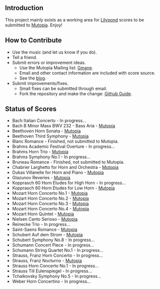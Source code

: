 ## Introduction
This project mainly exists as a working area for [Lilypond](http://lilypond.org/web) scores to be
submitted to [Mutopia](http://www.mutopiaproject.org/). Enjoy!

## How to Contribute
- Use the music (and let us know if you do).
- Tell a friend.
- Submit errors or improvement ideas.
  - Use the Mutopia Mailing list: [Gmane](http://news.gmane.org/gmane.music.mutopia.discuss).
  - Email and other contact information are included with score source.
  - See the [blog](http://open-scores.blogspot.com).
- Submit improvements/fixes.
  - Small fixes can be submitted through email.
  - Fork the repository and make the change: [Github Guide](http://github.com/guides/fork-a-project-and-submit-your-modifications).

## Status of Scores
- Bach Italian Concerto - In progress...
- Bach B Minor Mass BWV 232 - Bass Aria - [Mutopia](http://www.mutopiaproject.org/cgibin/piece-info.cgi?id=1462)
- Beethoven Horn Sonata - [Mutopia](http://mutopiaproject.org/cgibin/piece-info.cgi?id=919)
- Beethoven Third Symphony - [Mutopia](http://www.mutopiaproject.org/cgibin/piece-info.cgi?id=1655)
- Blanc Romance - Finished, not submitted to Mutopia.
- Brahms Academic Festival Overture - In progress...
- Brahms Horn Trio - [Mutopia](http://mutopiaproject.org/cgibin/piece-info.cgi?id=833)
- Brahms Symphony No.1 - In progress...
- Bruneau Romance - Finished, not submitted to Mutopia.
- Chabrier Larghetto for Horn and Orchestra - [Mutopia](http://mutopiaproject.org/cgibin/piece-info.cgi?id=920)
- Dukas Villanelle for Horn and Piano - [Mutopia](http://mutopiaproject.org/cgibin/piece-info.cgi?id=902)
- Glazunov Reveries - [Mutopia](http://www.mutopiaproject.org/cgibin/piece-info.cgi?id=1574)
- Kopprasch 60 Horn Etudes for High Horn - In progress...
- Kopprasch 60 Horn Etudes for Low Horn - [Mutopia](http://mutopiaproject.org/cgibin/piece-info.cgi?id=1186)
- Mozart Horn Concerto No.1 - [Mutopia](http://mutopiaproject.org/cgibin/piece-info.cgi?id=918)
- Mozart Horn Concerto No.2 - [Mutopia](http://mutopiaproject.org/cgibin/piece-info.cgi?id=901)
- Mozart Horn Concerto No.3 - [Mutopia](http://mutopiaproject.org/cgibin/piece-info.cgi?id=1735)
- Mozart Horn Concerto No.4 - [Mutopia](http://mutopiaproject.org/cgibin/piece-info.cgi?id=1736)
- Mozart Horn Quintet - [Mutopia](http://mutopiaproject.org/cgibin/piece-info.cgi?id=1369)
- Nielsen Canto Serioso - [Mutopia](http://mutopiaproject.org/cgibin/piece-info.cgi?id=1056)
- Reinecke Trio - In progress...
- Saint-Saens Romance - [Mutopia](http://mutopiaproject.org/cgibin/piece-info.cgi?id=1055)
- Schubert Auf dem Strom - [Mutopia](http://mutopiaproject.org/cgibin/piece-info.cgi?id=1272)
- Schubert Symphony No.8 - In progress...
- Schumann Concert Piece - In progress...
- Schumann String Quartet No.1 - In progress...
- Strauss, Franz Horn Concerto - In progress...
- Strauss, Franz Nocturno - [Mutopia](http://www.mutopiaproject.org/cgibin/piece-info.cgi?id=1575)
- Strauss Horn Concerto No.1 - In progress...
- Strauss Till Eulenspiegel - In progress...
- Tchaikovsky Symphony No.5 - In progress...
- Weber Horn Concertino - In progress...

